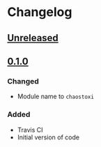 # Changelog

## [Unreleased][]

[Unreleased]: https://github.com/chaostoolkit-incubator/chaostoolkit-toxiproxy/compare/0.1.0...HEAD

## [0.1.0][]

[0.1.0]: https://github.com/chaostoolkit-incubator/chaostoolkit-toxiproxy/compare/51c126...0.1.0

### Changed

-   Module name to `chaostoxi`

### Added

-   Travis CI
-   Initial version of code